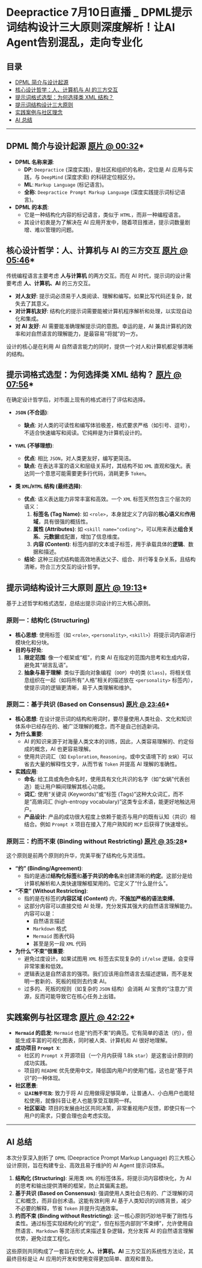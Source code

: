 # Deepractice 7月10日直播 _ DPML提示词结构设计三大原则深度解析！让AI Agent告别混乱，走向专业化

## 目录
- [DPML 简介与设计起源](#dpml-简介与设计起源-content-00:32)
- [核心设计哲学：人、计算机与 AI 的三方交互](#核心设计哲学人计算机与-ai-的三方交互-content-05:46)
- [提示词格式选型：为何选择类 XML 结构？](#提示词格式选型为何选择类-xml-结构-content-07:56)
- [提示词结构设计三大原则](#提示词结构设计三大原则-content-19:13)
- [实践案例与社区理念](#实践案例与社区理念-content-42:22)
- [AI 总结](#ai-总结)

---

## DPML 简介与设计起源 [原片 @ 00:32](https://www.bilibili.com/video/BV1jeGuzNE3n?t=32)*
- **DPML 名称来源**:
  - **DP**: `Deepractice` (深度实践)，是社区和组织的名称，定位是 AI 应用与实践，与 `DeepMind` (深度求索) 的科研定位相区分。
  - **ML**: `Markup Language` (标记语言)。
  - **全称**: `Deepractice Prompt Markup Language` (深度实践提示词标记语言)。
- **DPML 的本质**:
  - 它是一种结构化内容的标记语言，类似于 `HTML`，而非一种编程语言。
  - 其设计初衷是为了解决在 AI 应用开发中，随着项目推进，提示词数量剧增、难以管理的问题。

## 核心设计哲学：人、计算机与 AI 的三方交互 [原片 @ 05:46](https://www.bilibili.com/video/BV1jeGuzNE3n?t=346)*
传统编程语言主要考虑 **人与计算机** 的两方交互。而在 AI 时代，提示词的设计需要考虑 **人、计算机、AI** 的三方交互。

- **对人友好**: 提示词必须易于人类阅读、理解和编写。如果比写代码还复杂，就失去了其意义。
- **对计算机友好**: 结构化的提示词需要能被计算机程序解析和处理，以实现自动化和集成。
- **对 AI 友好**: AI 需要能准确理解提示词的意图。幸运的是，AI 兼具计算机的效率和对自然语言的理解能力，是最容易“将就”的一方。

设计的核心是在利用 AI 自然语言能力的同时，提供一个对人和计算机都足够清晰的结构。

## 提示词格式选型：为何选择类 XML 结构？ [原片 @ 07:56](https://www.bilibili.com/video/BV1jeGuzNE3n?t=476)*
在确定设计哲学后，对市面上现有的格式进行了评估和选择。

- **`JSON` (不合适)**:
  - **缺点**: 对人类的可读性和编写体验极差，格式要求严格（如引号、逗号），不适合快速编写和阅读。它纯粹是为计算机设计的。

- **`YAML` (不够理想)**:
  - **优点**: 相比 `JSON`，对人类更友好，编写更简洁。
  - **缺点**: 在表达丰富的语义和层级关系时，其结构不如 `XML` 直观和强大。表达同一个意思可能需要更多行代码，消耗更多 `Token`。

- **类 `XML`/`HTML` 结构 (最终选择)**:
  - **优点**: 语义表达能力非常丰富和高效。一个 `XML` 标签天然包含三个层次的语义：
    1.  **标签名 (Tag Name)**: 如 `<role>`，本身就定义了内容的**核心语义**和**作用域**，具有很强的概括性。
    2.  **属性 (Attributes)**: 如 `<skill name="coding">`，可以用来表达**组合关系**、**元数据**或配置，增加了信息维度。
    3.  **内容 (Content)**: 标签内部的文本或子标签，用于承载具体的**逻辑**、数据和描述。
  - **结论**: 这种三段式结构能高效地表达父子、组合、并行等复杂关系，且结构清晰，符合三方交互的设计哲学。

## 提示词结构设计三大原则 [原片 @ 19:13](https://www.bilibili.com/video/BV1jeGuzNE3n?t=1153)*
基于上述哲学和格式选型，总结出提示词设计的三大核心原则。

### 原则一：结构化 (Structuring)
- **核心思想**: 使用标签（如 `<role>`, `<personality>`, `<skill>`）将提示词内容进行模块化和分块。
- **目的与好处**:
  1.  **限定范围**: 像一个框架或“框”，约束 AI 在指定的范围内思考和生成内容，避免其“胡言乱语”。
  2.  **抽象与易于理解**: 类似于面向对象编程（`OOP`）中的类 (`Class`)，将相关信息组织在一起（如将所有“人格”相关的描述放在 `<personality>` 标签内），使提示词的逻辑更清晰，易于人类理解和维护。

### 原则二：基于共识 (Based on Consensus) [原片 @ 23:46](https://www.bilibili.com/video/BV1jeGuzNE3n?t=1426)*
- **核心思想**: 在设计提示词的结构和用词时，要尽量使用人类社会、文化和知识体系中已经存在的、被广泛理解的概念，而不是自己创造新词。
- **为什么重要**:
  - AI 的知识来源于对海量人类文本的训练，因此，人类容易理解的、约定俗成的概念，AI 也更容易理解。
  - 使用共识词汇（如 `Exploration`, `Reasoning`，或中文语境下的 `女娲`）可以省去大量的解释性文字，从而节省 `Token` 并提高 AI 理解的准确性。
- **实践应用**:
  - **命名**: 给工具或角色命名时，使用具有文化共识的名字（如“女娲”代表创造）能让用户瞬间理解其核心功能。
  - **词汇**: 使用“关键词 (Keywords)”或“标签 (Tags)”这种大众词汇，而不是“高熵词汇 (high-entropy vocabulary)”这类专业术语，能更好地触达用户。
  - **产品设计**: 产品的成功很大程度上依赖于能否与用户的既有认知（共识）相结合。例如 `Prompt X` 项目在接入了用户熟知的 `MCP` 后获得了快速增长。

### 原则三：约而不束 (Binding without Restricting) [原片 @ 35:28](https://www.bilibili.com/video/BV1jeGuzNE3n?t=2128)*
这个原则是前两个原则的升华，完美平衡了结构化与灵活性。

- **“约” (Binding/Agreement)**:
  - 指的是通过**结构化标签**和**基于共识的命名**来创建清晰的**约定**。这部分是给计算机解析和人类快速理解框架用的。它定义了“什么是什么”。
- **“不束” (Without Restricting)**:
  - 指的是在标签的**内容区域 (Content)** 内，**不施加严格的语法束缚**。
  - 这部分内容可以直接交给 AI 处理，充分发挥其强大的自然语言理解能力。内容可以是：
    - 自然语言描述
    - `Markdown` 格式
    - `Mermaid` 图表代码
    - 甚至是另一段 `XML` 代码
- **为什么“不束”很重要**:
  - 避免过度设计。如果试图用 `XML` 标签去实现复杂的 `if/else` 逻辑，会变得非常笨重和低效。
  - 逻辑表达是自然语言的强项。我们应该用自然语言去描述逻辑，而不是发明一套新的、死板的规则去约束 AI。
  - 过多的、死板的规则（如复杂的 `JSON` 结构）会消耗 AI 宝贵的“注意力”资源，反而可能导致它在核心任务上出错。

## 实践案例与社区理念 [原片 @ 42:22](https://www.bilibili.com/video/BV1jeGuzNE3n?t=2542)*
- **`Mermaid` 的启发**: `Mermaid` 也是“约而不束”的典范。它有简单的语法（约），但能生成丰富的可视化图表，同时被人类、计算机和 AI 很好地理解。
- **成功项目 `Prompt X`**:
  - 社区的 `Prompt X` 开源项目（一个月内获得 1.8k `star`）是这套设计原则的成功实践。
  - 项目的 `README` 优先使用中文，降低国内用户的使用门槛，这也是“基于共识”的一种体现。
- **社区愿景**:
  - **`让AI触手可及`**: 致力于将 AI 应用做得足够简单，让普通人、小白用户也能轻松使用，就像抖音让老人也能享受互联网一样。
  - **社区驱动**: 项目的发展由社区共同决策，非常重视用户反馈，即使只有一个用户的需求，只要合理也会考虑实现。

---

## AI 总结
本次分享深入剖析了 `DPML` (Deepractice Prompt Markup Language) 的三大核心设计原则，旨在构建专业、高效且易于维护的 AI Agent 提示词体系。

1.  **结构化 (Structuring)**: 采用类 `XML` 的标签体系，将提示词内容模块化，为 AI 的思考和输出提供清晰的框架，防止其偏离主题。
2.  **基于共识 (Based on Consensus)**: 强调使用人类社会已有的、广泛理解的词汇和概念，而非自创术语。这能有效利用 AI 基于人类知识的训练背景，减少不必要的解释，节省 `Token` 并提升沟通效率。
3.  **约而不束 (Binding without Restricting)**: 这一核心原则巧妙地平衡了刚性与柔性。通过标签实现结构化的“约定”，但在标签内部则“不束缚”，允许使用自然语言、`Markdown` 等灵活形式来描述复杂逻辑，充分发挥 AI 的自然语言理解优势，避免过度工程化。

这些原则共同构成了一套旨在优化 **人、计算机、AI** 三方交互的系统性方法论，其最终目标是让 AI 应用的开发和使用变得更加简单、直观和普及。